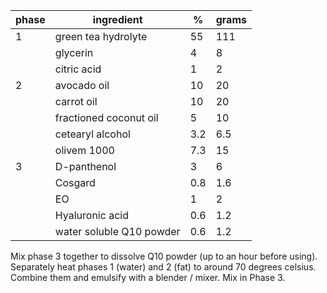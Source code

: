 | phase | ingredient               | %   | grams |
|-------|--------------------------|-----|-------|
| 1     | green tea hydrolyte      | 55  | 111   |
|       | glycerin                 | 4   | 8     |
|       | citric acid              | 1   | 2     |
| 2     | avocado oil              | 10  | 20    |
|       | carrot oil               | 10  | 20    |
|       | fractioned coconut oil   | 5   | 10    |
|       | cetearyl alcohol         | 3.2 | 6.5   |
|       | olivem 1000              | 7.3 | 15    |
| 3     | D-panthenol              | 3   | 6     |
|       | Cosgard                  | 0.8 | 1.6   |
|       | EO                       | 1   | 2     |
|       | Hyaluronic acid          | 0.6 | 1.2   |
|       | water soluble Q10 powder | 0.6 | 1.2   | 


Mix phase 3 together to dissolve Q10 powder (up to an hour before using).
Separately heat phases 1 (water) and 2 (fat) to around 70 degrees celsius. 
Combine them and emulsify with a blender / mixer.
Mix in Phase 3.